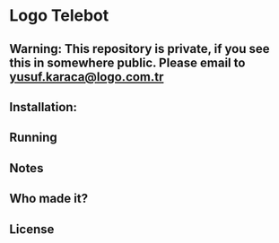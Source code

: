 # Logo Telebot

## Warning: This repository is private, if you see this in somewhere public. Please email to yusuf.karaca@logo.com.tr

## Installation:

## Running

## Notes

## Who made it?

## License
